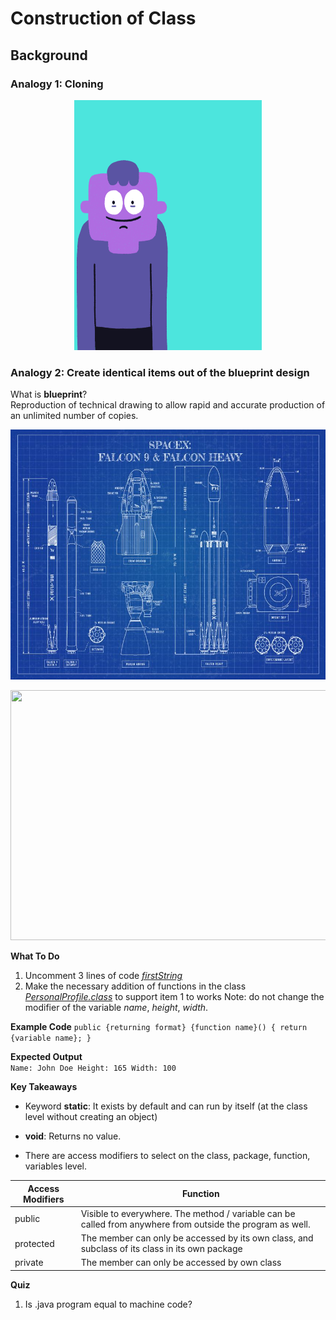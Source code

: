 # Construction of Class

## **Background**
### Analogy 1: Cloning
 <p align="center">
   <img width="300" height="400" src="metadata/cloning.gif">
 </p>  

### Analogy 2: Create identical items out of the blueprint design

 What is **blueprint**?  
 Reproduction of technical drawing to allow rapid and accurate production of an unlimited number of copies.


 <p align="center">
   <img width="550" height="400" src="metadata/spaceX.jpg">
 </p>  
 
  <p align="center">
    <img width="550" height="400" src="metadata/spaceXengine.jpg">
  </p>  
 

**What To Do**  
1. Uncomment 3 lines of code [_firstString_](https://github.com/CertifaiAI/java-fundamentals/blob/master/java-core/src/main/java/ai/certifai/basic/ex1/HelloWorld.java#L11)  
2. Make the necessary addition of functions in the class [_PersonalProfile.class_]() to support item 1 to works
Note: do not change the modifier of the variable _name_, _height_, _width_. 

**Example Code**
`
public {returning format} {function name}()
{
    return {variable name};
}                      
`

**Expected Output**  
`
Name: John Doe
Height: 165
Width: 100  
`

**Key Takeaways**
- Keyword **static**: It exists by default and can run by itself (at the class level without creating an object)

- **void**: Returns no value.  

- There are access modifiers to select on the class, package, function, variables level.  

| Access Modifiers | Function |
| --- | ----------- |
| public | Visible to everywhere. The method / variable can be called from anywhere from outside the program as well. |
| protected | The member can only be accessed by its own class, and subclass of its class in its own package  |
| private | The member can only be accessed by own class |
 


**Quiz** 

1. Is .java program equal to machine code?  
